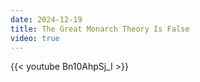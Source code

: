 ```yaml
---
date: 2024-12-19
title: The Great Monarch Theory Is False
video: true
---
```



{{< youtube Bn10AhpSj_I >}}
